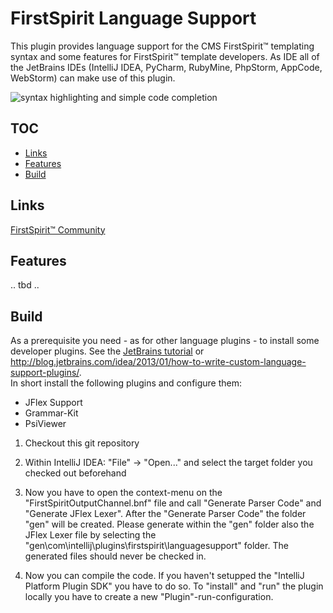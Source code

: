 # FirstSpirit Language Support
This plugin provides language support for the CMS FirstSpirit&#8482; templating syntax and some features for FirstSpirit&#8482; template developers.
As IDE all of the JetBrains IDEs (IntelliJ IDEA, PyCharm, RubyMine, PhpStorm, AppCode, WebStorm) can make use of this plugin.

![syntax highlighting and simple code completion](https://github.com/cr4igo/firstspiritlanguagesupport/blob/master/misc/images/firstspiritlanguagesample.png)

## TOC
+ [Links](#links)
+ [Features](#features)
+ [Build](#build)

## Links
[FirstSpirit&#8482; Community](https://community.e-spirit.com/groups/firstspirit-languagesupport)

## Features
.. tbd ..

## Build
As a prerequisite you need - as for other language plugins - to install some developer plugins. See the [JetBrains tutorial](http://confluence.jetbrains.com/display/IDEADEV/Developing+Custom+Language+Plugins+for+IntelliJ+IDEA#DevelopingCustomLanguagePluginsforIntelliJIDEA-ImplementingaLexer) or http://blog.jetbrains.com/idea/2013/01/how-to-write-custom-language-support-plugins/.
<br> In short install the following plugins and configure them:
 - JFlex Support
 - Grammar-Kit
 - PsiViewer

1. Checkout this git repository

2. Within IntelliJ IDEA: "File" -> "Open..." and select the target folder you checked out beforehand

3. Now you have to open the context-menu on the "FirstSpiritOutputChannel.bnf" file and call "Generate Parser Code" and "Generate JFlex Lexer".
   After the "Generate Parser Code" the folder "gen" will be created. Please generate within the "gen" folder also the JFlex Lexer file by selecting the "gen\com\intellij\plugins\firstspirit\languagesupport" folder.
   The generated files should never be checked in.
   
4. Now you can compile the code. If you haven't setupped the "IntelliJ Platform Plugin SDK" you have to do so. To "install" and "run" the plugin locally you have to create a new "Plugin"-run-configuration.